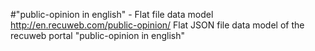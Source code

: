 #"public-opinion in english" - Flat file data model
http://en.recuweb.com/public-opinion/
Flat JSON file data model of the recuweb portal "public-opinion in english"
